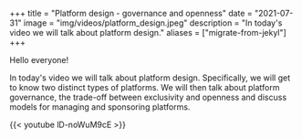 +++
title = "Platform design - governance and openness"
date = "2021-07-31"
image = "img/videos/platform_design.jpeg"
description = "In today's video we will talk about platform design."
aliases = ["migrate-from-jekyl"]
+++

Hello everyone!

In today's video we will talk about platform design. Specifically, we will get to know two distinct types of platforms. We will then talk about platform governance, the trade-off between exclusivity and openness and discuss models for managing and sponsoring platforms.
<!--more-->

{{< youtube lD-noWuM9cE >}}




